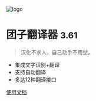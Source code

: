 
![logo](/assets/img/favicon.ico)

# 团子翻译器 <small>3.61</small>

> 汉化不求人，自己动手不用愁。

- 集成文字识别+翻译
- 支持自动翻译
- 多达12种翻译接口


[使用文档](/3.6/basic/start)